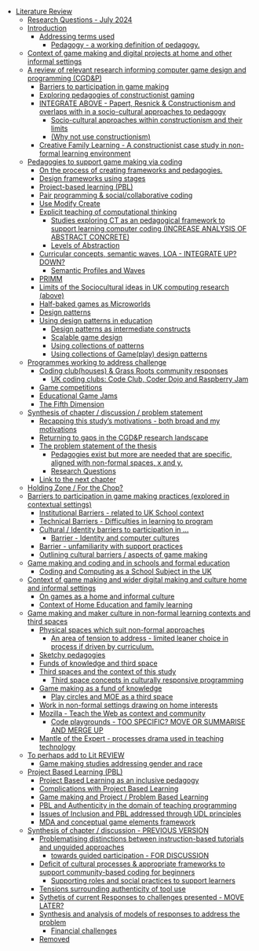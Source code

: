 - <a href="#literature-review" id="toc-literature-review">Literature
  Review</a>
  - <a href="#research-questions---july-2024"
    id="toc-research-questions---july-2024">Research Questions - July
    2024</a>
  - <a href="#introduction" id="toc-introduction">Introduction</a>
    - <a href="#addressing-terms-used"
      id="toc-addressing-terms-used">Addressing terms used</a>
      - <a href="#pedagogy---a-working-definition-of-pedagogy."
        id="toc-pedagogy---a-working-definition-of-pedagogy.">Pedagogy - a
        working definition of pedagogy.</a>
  - <a
    href="#context-of-game-making-and-digital-projects-at-home-and-other-informal-settings"
    id="toc-context-of-game-making-and-digital-projects-at-home-and-other-informal-settings">Context
    of game making and digital projects at home and other informal
    settings</a>
  - <a
    href="#a-review-of-relevant-research-informing-computer-game-design-and-programming-cgdp"
    id="toc-a-review-of-relevant-research-informing-computer-game-design-and-programming-cgdp">A
    review of relevant research informing computer game design and
    programming (CGD&amp;P)</a>
    - <a href="#barriers-to-participation-in-game-making"
      id="toc-barriers-to-participation-in-game-making">Barriers to
      participation in game making</a>
    - <a href="#exploring-pedagogies-of-constructionist-gaming"
      id="toc-exploring-pedagogies-of-constructionist-gaming">Exploring
      pedagogies of constructionist gaming</a>
    - <a
      href="#integrate-above---papert-resnick-constructionism-and-overlaps-with-in-a-socio-cultural-approaches-to-pedagogy"
      id="toc-integrate-above---papert-resnick-constructionism-and-overlaps-with-in-a-socio-cultural-approaches-to-pedagogy">INTEGRATE
      ABOVE - Papert, Resnick &amp; Constructionism and overlaps with in a
      socio-cultural approaches to pedagogy</a>
      - <a
        href="#socio-cultural-approaches-within-constructionism-and-their-limits"
        id="toc-socio-cultural-approaches-within-constructionism-and-their-limits">Socio-cultural
        approaches within constructionism and their limits</a>
      - <a href="#why-not-use-constructionism"
        id="toc-why-not-use-constructionism">(Why not use constructionism)</a>
    - <a
      href="#creative-family-learning---a-constructionist-case-study-in-non-formal-learning-environment"
      id="toc-creative-family-learning---a-constructionist-case-study-in-non-formal-learning-environment">Creative
      Family Learning - A constructionist case study in non-formal learning
      environment</a>
  - <a href="#pedagogies-to-support-game-making-via-coding"
    id="toc-pedagogies-to-support-game-making-via-coding">Pedagogies to
    support game making via coding</a>
    - <a href="#on-the-process-of-creating-frameworks-and-pedagogies."
      id="toc-on-the-process-of-creating-frameworks-and-pedagogies.">On the
      process of creating frameworks and pedagogies.</a>
    - <a href="#design-frameworks-using-stages"
      id="toc-design-frameworks-using-stages">Design frameworks using
      stages</a>
    - <a href="#project-based-learning-pbl"
      id="toc-project-based-learning-pbl">Project-based learning (PBL)</a>
    - <a href="#pair-programming-socialcollaborative-coding"
      id="toc-pair-programming-socialcollaborative-coding">Pair programming
      &amp; social/collaborative coding</a>
    - <a href="#use-modify-create" id="toc-use-modify-create">Use Modify
      Create</a>
    - <a href="#explicit-teaching-of-computational-thinking"
      id="toc-explicit-teaching-of-computational-thinking">Explicit teaching
      of computational thinking</a>
      - <a
        href="#studies-exploring-ct-as-an-pedagogical-framework-to-support-learning-computer-coding-increase-analysis-of-abstract-concrete"
        id="toc-studies-exploring-ct-as-an-pedagogical-framework-to-support-learning-computer-coding-increase-analysis-of-abstract-concrete">Studies
        exploring CT as an pedagogical framework to support learning computer
        coding (INCREASE ANALYSIS OF ABSTRACT CONCRETE)</a>
      - <a href="#levels-of-abstraction" id="toc-levels-of-abstraction">Levels
        of Abstraction</a>
    - <a href="#curricular-concepts-semantic-waves-loa---integrate-up-down"
      id="toc-curricular-concepts-semantic-waves-loa---integrate-up-down">Curricular
      concepts, semantic waves, LOA - INTEGRATE UP? DOWN?</a>
      - <a href="#semantic-profiles-and-waves"
        id="toc-semantic-profiles-and-waves">Semantic Profiles and Waves</a>
    - <a href="#primm" id="toc-primm">PRIMM</a>
    - <a
      href="#limits-of-the-sociocultural-ideas-in-uk-computing-research-above"
      id="toc-limits-of-the-sociocultural-ideas-in-uk-computing-research-above">Limits
      of the Sociocultural ideas in UK computing research (above)</a>
    - <a href="#half-baked-games-as-microworlds"
      id="toc-half-baked-games-as-microworlds">Half-baked games as
      Microworlds</a>
    - <a href="#design-patterns" id="toc-design-patterns">Design patterns</a>
    - <a href="#using-design-patterns-in-education"
      id="toc-using-design-patterns-in-education">Using design patterns in
      education</a>
      - <a href="#design-patterns-as-intermediate-constructs"
        id="toc-design-patterns-as-intermediate-constructs">Design patterns as
        intermediate constructs</a>
      - <a href="#scalable-game-design" id="toc-scalable-game-design">Scalable
        game design</a>
      - <a href="#using-collections-of-patterns"
        id="toc-using-collections-of-patterns">Using collections of patterns</a>
      - <a href="#using-collections-of-gameplay-design-patterns"
        id="toc-using-collections-of-gameplay-design-patterns">Using collections
        of Game(play) design patterns</a>
  - <a href="#programmes-working-to-address-challenge"
    id="toc-programmes-working-to-address-challenge">Programmes working to
    address challenge</a>
    - <a href="#coding-clubhouses-grass-roots-community-responses"
      id="toc-coding-clubhouses-grass-roots-community-responses">Coding
      club(houses) &amp; Grass Roots community responses</a>
      - <a href="#uk-coding-clubs-code-club-coder-dojo-and-raspberry-jam"
        id="toc-uk-coding-clubs-code-club-coder-dojo-and-raspberry-jam">UK
        coding clubs: Code Club, Coder Dojo and Raspberry Jam</a>
    - <a href="#game-competitions" id="toc-game-competitions">Game
      competitions</a>
    - <a href="#educational-game-jams"
      id="toc-educational-game-jams">Educational Game Jams</a>
    - <a href="#the-fifth-dimension" id="toc-the-fifth-dimension">The Fifth
      Dimension</a>
  - <a href="#synthesis-of-chapter-discussion-problem-statement"
    id="toc-synthesis-of-chapter-discussion-problem-statement">Synthesis of
    chapter / discussion / problem statement</a>
    - <a
      href="#recapping-this-studys-motivations---both-broad-and-my-motivations"
      id="toc-recapping-this-studys-motivations---both-broad-and-my-motivations">Recapping
      this study’s motivations - both broad and my motivations</a>
    - <a href="#returning-to-gaps-in-the-cgdp-research-landscape"
      id="toc-returning-to-gaps-in-the-cgdp-research-landscape">Returning to
      gaps in the CGD&amp;P research landscape</a>
    - <a href="#the-problem-statement-of-the-thesis"
      id="toc-the-problem-statement-of-the-thesis">The problem statement of
      the thesis</a>
      - <a
        href="#pedagogies-exist-but-more-are-needed-that-are-specific-aligned-with-non-formal-spaces-x-and-y."
        id="toc-pedagogies-exist-but-more-are-needed-that-are-specific-aligned-with-non-formal-spaces-x-and-y.">Pedagogies
        exist but more are needed that are specific, aligned with non-formal
        spaces, x and y.</a>
      - <a href="#research-questions" id="toc-research-questions">Research
        Questions</a>
    - <a href="#link-to-the-next-chapter"
      id="toc-link-to-the-next-chapter">Link to the next chapter</a>
  - <a href="#holding-zone-for-the-chop"
    id="toc-holding-zone-for-the-chop">Holding Zone / For the Chop?</a>
  - <a
    href="#barriers-to-participation-in-game-making-practices-explored-in-contextual-settings"
    id="toc-barriers-to-participation-in-game-making-practices-explored-in-contextual-settings">Barriers
    to participation in game making practices (explored in contextual
    settings)</a>
    - <a href="#institutional-barriers---related-to-uk-school-context"
      id="toc-institutional-barriers---related-to-uk-school-context">Institutional
      Barriers - related to UK School context</a>
    - <a href="#technical-barriers---difficulties-in-learning-to-program"
      id="toc-technical-barriers---difficulties-in-learning-to-program">Technical
      Barriers - Difficulties in learning to program</a>
    - <a href="#cultural-identity-barriers-to-participation-in"
      id="toc-cultural-identity-barriers-to-participation-in">Cultural /
      Identity barriers to participation in …</a>
      - <a href="#barrier---identity-and-computer-cultures"
        id="toc-barrier---identity-and-computer-cultures">Barrier - Identity and
        computer cultures</a>
    - <a href="#barrier---unfamiliarity-with-support-practices"
      id="toc-barrier---unfamiliarity-with-support-practices">Barrier -
      unfamiliarity with support practices</a>
    - <a href="#outlining-cultural-barriers-aspects-of-game-making"
      id="toc-outlining-cultural-barriers-aspects-of-game-making">Outlining
      cultural barriers / aspects of game making</a>
  - <a href="#game-making-and-coding-and-in-schools-and-formal-education"
    id="toc-game-making-and-coding-and-in-schools-and-formal-education">Game
    making and coding and in schools and formal education</a>
    - <a href="#coding-and-computing-as-a-school-subject-in-the-uk"
      id="toc-coding-and-computing-as-a-school-subject-in-the-uk">Coding and
      Computing as a School Subject in the UK</a>
  - <a
    href="#context-of-game-making-and-wider-digital-making-and-culture-home-and-informal-settings"
    id="toc-context-of-game-making-and-wider-digital-making-and-culture-home-and-informal-settings">Context
    of game making and wider digital making and culture home and informal
    settings</a>
    - <a href="#on-games-as-a-home-and-informal-culture"
      id="toc-on-games-as-a-home-and-informal-culture">On games as a home and
      informal culture</a>
    - <a href="#context-of-home-education-and-family-learning"
      id="toc-context-of-home-education-and-family-learning">Context of Home
      Education and family learning</a>
  - <a
    href="#game-making-and-maker-culture-in-non-formal-learning-contexts-and-third-spaces"
    id="toc-game-making-and-maker-culture-in-non-formal-learning-contexts-and-third-spaces">Game
    making and maker culture in non-formal learning contexts and third
    spaces</a>
    - <a href="#physical-spaces-which-suit-non-formal-approaches"
      id="toc-physical-spaces-which-suit-non-formal-approaches">Physical
      spaces which suit non-formal approaches</a>
      - <a
        href="#an-area-of-tension-to-address---limited-leaner-choice-in-process-if-driven-by-curriculum."
        id="toc-an-area-of-tension-to-address---limited-leaner-choice-in-process-if-driven-by-curriculum.">An
        area of tension to address - limited leaner choice in process if driven
        by curriculum.</a>
    - <a href="#sketchy-pedagogies" id="toc-sketchy-pedagogies">Sketchy
      pedagogies</a>
    - <a href="#funds-of-knowledge-and-third-space"
      id="toc-funds-of-knowledge-and-third-space">Funds of knowledge and third
      space</a>
    - <a href="#third-spaces-and-the-context-of-this-study"
      id="toc-third-spaces-and-the-context-of-this-study">Third spaces and the
      context of this study</a>
      - <a href="#third-space-concepts-in-culturally-responsive-programming"
        id="toc-third-space-concepts-in-culturally-responsive-programming">Third
        space concepts in culturally responsive programming</a>
    - <a href="#game-making-as-a-fund-of-knowledge"
      id="toc-game-making-as-a-fund-of-knowledge">Game making as a fund of
      knowledge</a>
      - <a href="#play-circles-and-moe-as-a-third-space"
        id="toc-play-circles-and-moe-as-a-third-space">Play circles and MOE as a
        third space</a>
    - <a href="#work-in-non-formal-settings-drawing-on-home-interests"
      id="toc-work-in-non-formal-settings-drawing-on-home-interests">Work in
      non-formal settings drawing on home interests</a>
    - <a href="#mozilla---teach-the-web-as-context-and-community"
      id="toc-mozilla---teach-the-web-as-context-and-community">Mozilla -
      Teach the Web as context and community</a>
      - <a
        href="#code-playgrounds---too-specific-move-or-summarise-and-merge-up"
        id="toc-code-playgrounds---too-specific-move-or-summarise-and-merge-up">Code
        playgrounds - TOO SPECIFIC? MOVE OR SUMMARISE AND MERGE UP</a>
    - <a
      href="#mantle-of-the-expert---processes-drama-used-in-teaching-technology"
      id="toc-mantle-of-the-expert---processes-drama-used-in-teaching-technology">Mantle
      of the Expert - processes drama used in teaching technology</a>
  - <a href="#to-perhaps-add-to-lit-review"
    id="toc-to-perhaps-add-to-lit-review">To perhaps add to Lit REVIEW</a>
    - <a href="#game-making-studies-addressing-gender-and-race"
      id="toc-game-making-studies-addressing-gender-and-race">Game making
      studies addressing gender and race</a>
  - <a href="#project-based-learning-pbl-1"
    id="toc-project-based-learning-pbl-1">Project Based Learning (PBL)</a>
    - <a href="#project-based-learning-as-an-inclusive-pedagogy"
      id="toc-project-based-learning-as-an-inclusive-pedagogy">Project Based
      Learning as an inclusive pedagogy</a>
    - <a href="#complications-with-project-based-learning"
      id="toc-complications-with-project-based-learning">Complications with
      Project Based Learning</a>
    - <a href="#game-making-and-project-problem-based-learning"
      id="toc-game-making-and-project-problem-based-learning">Game making and
      Project / Problem Based Learning</a>
    - <a href="#pbl-and-authenticity-in-the-domain-of-teaching-programming"
      id="toc-pbl-and-authenticity-in-the-domain-of-teaching-programming">PBL
      and Authenticity in the domain of teaching programming</a>
    - <a href="#issues-of-inclusion-and-pbl-addressed-through-udl-principles"
      id="toc-issues-of-inclusion-and-pbl-addressed-through-udl-principles">Issues
      of Inclusion and PBL addressed through UDL principles</a>
    - <a href="#mda-and-conceptual-game-elements-framework"
      id="toc-mda-and-conceptual-game-elements-framework">MDA and conceptual
      game elements framework</a>
  - <a href="#synthesis-of-chapter-discussion---previous-version"
    id="toc-synthesis-of-chapter-discussion---previous-version">Synthesis of
    chapter / discussion - PREVIOUS VERSION</a>
    - <a
      href="#problematising-distinctions-between-instruction-based-tutorials-and-unguided-approaches---towards-guided-participation---for-discussion"
      id="toc-problematising-distinctions-between-instruction-based-tutorials-and-unguided-approaches---towards-guided-participation---for-discussion">Problematising
      distinctions between instruction-based tutorials and unguided approaches
      - towards guided participation - FOR DISCUSSION</a>
    - <a
      href="#deficit-of-cultural-processes-appropriate-frameworks-to-support-community-based-coding-for-beginners"
      id="toc-deficit-of-cultural-processes-appropriate-frameworks-to-support-community-based-coding-for-beginners">Deficit
      of cultural processes &amp; appropriate frameworks to support
      community-based coding for beginners</a>
      - <a href="#supporting-roles-and-social-practices-to-support-learners"
        id="toc-supporting-roles-and-social-practices-to-support-learners">Supporting
        roles and social practices to support learners</a>
    - <a href="#tensions-surrounding-authenticity-of-tool-use"
      id="toc-tensions-surrounding-authenticity-of-tool-use">Tensions
      surrounding authenticity of tool use</a>
    - <a
      href="#sythetis-of-current-responses-to-challenges-presented---move-later"
      id="toc-sythetis-of-current-responses-to-challenges-presented---move-later">Sythetis
      of current Responses to challenges presented - MOVE LATER?</a>
    - <a
      href="#synthesis-and-analysis-of-models-of-responses-to-address-the-problem"
      id="toc-synthesis-and-analysis-of-models-of-responses-to-address-the-problem">Synthesis
      and analysis of models of responses to address the problem</a>
      - <a href="#financial-challenges" id="toc-financial-challenges">Financial
        challenges</a>
    - <a href="#removed" id="toc-removed">Removed</a>
